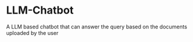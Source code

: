 # LLM-Chatbot
A LLM based chatbot that can answer the query based on the documents uploaded by the user
